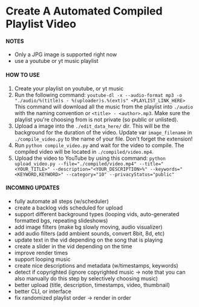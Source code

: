 # Create A Automated Compiled Playlist Video

#### NOTES
+ Only a JPG image is supported right now
+ use a youtube or yt music playlist

#### HOW TO USE
1. Create your playlist on youtube, or yt music
2. Run the following command:
`youtube-dl -x --audio-format mp3 -o "./audio/%(title)s - %(uploader)s.%(ext)s" <PLAYLIST_LINK_HERE>`
This command will download all the music from the playlist into `./audio` with the naming convention or `<title> - <author>.mp3`. Make sure the playlist you're choosing from is not private (so public or unlisted).
3. Upload a image into the `./edit_data_here/` dir. This will be the background for the duration of the video. Update var `image_filename` in `./compile_video.py` to the name of your file. Don't forget the extension!
4. Run `python compile_video.py` and wait for the video to compile. The compiled video will be located in `./compiled/video.mp4`.
5. Upload the video to YouTube by using this command:
`python upload_video.py --file="./compiled/video.mp4" --title="<YOUR_TITLE>" --description="<YOUR_DESCRIPTION>%" --keywords="<KEYWORD,KEYWORD>" --category="10" --privacyStatus="public"`

#### INCOMING UPDATES
+ fully automate all steps (w/scheduler)
+ create a backlog vids scheduled for upload
+ support different background types (looping vids, auto-generated formatted bgs, repeating slideshows)
+ add image filters (make bg slowly moving, audio visualizer)
+ add audio filters (add ambient sounds, convert 8bit, 8d, etc)
+ update text in the vid depending on the song that is playing
+ create a slider in the vid depending on the time
+ improve render times
+ support looping music
+ create nice descriptions and metadata (w/timestamps, keywords)
+ detect if copyrighted (ignore copyrighted music -> note that you can also manually do this step by selectively choosing music)
+ better upload (title, description, timestamps, video, thumbnail)
+ better CLI, or interface
+ fix randomized playlist order -> render in order